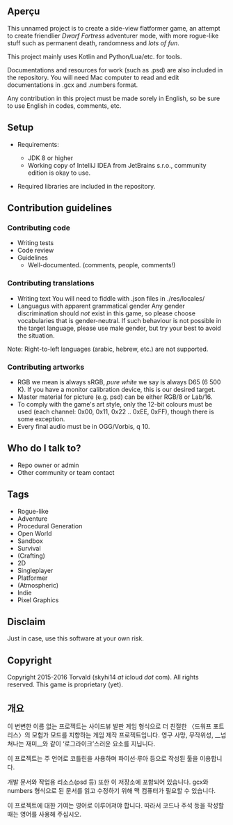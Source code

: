## Aperçu ##

This unnamed project is to create a side-view flatformer game, an attempt to create friendlier *Dwarf Fortress* adventurer mode, with more rogue-like stuff such as permanent death, randomness and *lots of fun*.

This project mainly uses Kotlin and Python/Lua/etc. for tools.

Documentations and resources for work (such as .psd) are also included in the repository. You will need Mac computer to read and edit documentations in .gcx and .numbers format.

Any contribution in this project must be made sorely in English, so be sure to use English in codes, comments, etc.

## Setup ##

* Requirements:
    - JDK 8 or higher
    - Working copy of IntelliJ IDEA from JetBrains s.r.o., community edition is okay to use.
  
* Required libraries are included in the repository.


## Contribution guidelines ##

### Contributing code ###

* Writing tests
* Code review
* Guidelines
    - Well-documented. (comments, people, comments!)


### Contributing translations ###

* Writing text
  You will need to fiddle with .json files in ./res/locales/<Language code>
* Languagus with apparent grammatical gender
  Any gender discrimination should *not* exist in this game, so please choose vocabularies that is gender-neutral. If such behaviour is not possible in the target language, please use male gender, but try your best to avoid the situation.

Note: Right-to-left languages (arabic, hebrew, etc.) are not supported.


### Contributing artworks ###

* RGB we mean is always sRGB, _pure white_ we say is always D65 (6 500 K). If you have a monitor calibration device, this is our desired target.
* Master material for picture (e.g. psd) can be either RGB/8 or Lab/16.
* To comply with the game's art style, only the 12-bit colours must be used (each channel: 0x00, 0x11, 0x22 .. 0xEE, 0xFF), though there is some exception.
* Every final audio must be in OGG/Vorbis, q 10.


## Who do I talk to? ##

* Repo owner or admin
* Other community or team contact


## Tags ##

* Rogue-like
* Adventure
* Procedural Generation
* Open World
* Sandbox
* Survival
* (Crafting)
* 2D
* Singleplayer
* Platformer
* (Atmospheric)
* Indie
* Pixel Graphics


## Disclaim ##

Just in case, use this software at your own risk.


## Copyright ##

Copyright 2015-2016 Torvald (skyhi14 _at_ icloud _dot_ com). All rights reserved.
This game is proprietary (yet).


## 개요 ##

이 변변한 이름 없는 프로젝트는 사이드뷰 발판 게임 형식으로 더 친절한 〈드워프 포트리스〉의 모험가 모드를 지향하는 게임 제작 프로젝트입니다. 영구 사망, 무작위성, __넘쳐나는 재미__와 같이 ‘로그라이크’스러운 요소를 지닙니다.

이 프로젝트는 주 언어로 코틀린을 사용하며 파이선·루아 등으로 작성된 툴을 이용합니다.

개발 문서와 작업용 리소스(psd 등) 또한 이 저장소에 포함되어 있습니다. gcx와 numbers 형식으로 된 문서를 읽고 수정하기 위해 맥 컴퓨터가 필요할 수 있습니다.

이 프로젝트에 대한 기여는 영어로 이루어져야 합니다. 따라서 코드나 주석 등을 작성할 때는 영어를 사용해 주십시오.